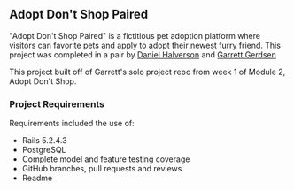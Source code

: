 ## Adopt Don't Shop Paired

"Adopt Don't Shop Paired" is a fictitious pet adoption platform where visitors can favorite pets and apply to adopt their newest furry friend. This project was completed in a pair by [Daniel Halverson](https://github.com/dhalverson) and [Garrett Gerdsen](https://github.com/ggerdsen)

This project built off of Garrett's solo project repo from week 1 of Module 2, Adopt Don't Shop.

### Project Requirements

Requirements included the use of:
- Rails 5.2.4.3
- PostgreSQL
- Complete model and feature testing coverage
- GitHub branches, pull requests and reviews
- Readme



